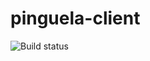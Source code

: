pinguela-client
===============

![Build status](https://www.codeship.io/projects/8bd23350-a6fb-0131-c660-26855b373a72/status)